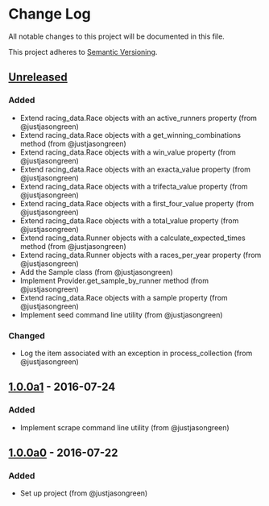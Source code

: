 # Change Log

All notable changes to this project will be documented in this file.

This project adheres to [Semantic Versioning](http://semver.org/).


## [Unreleased]

### Added
- Extend racing_data.Race objects with an active_runners property (from @justjasongreen)
- Extend racing_data.Race objects with a get_winning_combinations method (from @justjasongreen)
- Extend racing_data.Race objects with a win_value property (from @justjasongreen)
- Extend racing_data.Race objects with an exacta_value property (from @justjasongreen)
- Extend racing_data.Race objects with a trifecta_value property (from @justjasongreen)
- Extend racing_data.Race objects with a first_four_value property (from @justjasongreen)
- Extend racing_data.Race objects with a total_value property (from @justjasongreen)
- Extend racing_data.Runner objects with a calculate_expected_times method (from @justjasongreen)
- Extend racing_data.Runner objects with a races_per_year property (from @justjasongreen)
- Add the Sample class (from @justjasongreen)
- Implement Provider.get_sample_by_runner method (from @justjasongreen)
- Extend racing_data.Race objects with a sample property (from @justjasongreen)
- Implement seed command line utility (from @justjasongreen)

### Changed
- Log the item associated with an exception in process_collection (from @justjasongreen)


## [1.0.0a1] - 2016-07-24

### Added
- Implement scrape command line utility (from @justjasongreen)


## [1.0.0a0] - 2016-07-22

### Added
- Set up project (from @justjasongreen)


[Unreleased]: https://github.com/justjasongreen/predictive_punter/compare/1.0.0a1...HEAD
[1.0.0a1]: https://github.com/justjasongreen/predictive_punter/compare/1.0.0a0...1.0.0a1
[1.0.0a0]: https://github.com/justjasongreen/predictive_punter/tree/1.0.0a0
